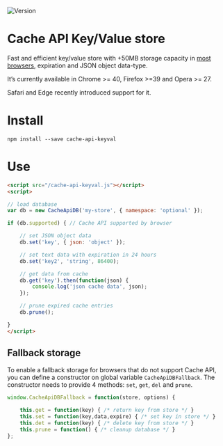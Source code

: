 ![Version](https://img.shields.io/github/release/optimalisatie/cache-api-keyval-store.svg)

# Cache API Key/Value store

Fast and efficient key/value store with +50MB storage capacity in [most browsers](https://developer.mozilla.org/en-US/docs/Web/API/Cache#Browser_compatibility), expiration and JSON object data-type.

It’s currently available in Chrome >= 40, Firefox >=39 and Opera >= 27.

Safari and Edge recently introduced support for it.

# Install

```
npm install --save cache-api-keyval
```

# Use

```html
<script src="/cache-api-keyval.js"></script>
<script>

// load database
var db = new CacheApiDB('my-store', { namespace: 'optional' });

if (db.supported) { // Cache API supported by browser

    // set JSON object data
    db.set('key', { json: 'object' }); 

    // set text data with expiration in 24 hours
    db.set('key2', 'string', 86400); 

    // get data from cache
    db.get('key').then(function(json) {
        console.log('json cache data', json);
    });

    // prune expired cache entries
    db.prune();

}
</script>
```

## Fallback storage

To enable a fallback storage for browsers that do not support Cache API, you can define a constructor on global variable `CacheApiDBFallback`. The constructor needs to provide 4 methods: `set`, `get`, `del` and `prune`.

```js
window.CacheApiDBFallback = function(store, options) {
    
    this.get = function(key) { /* return key from store */ }
    this.set = function(key,data,expire) { /* set key in store */ }
    this.det = function(key) { /* delete key from store */ }
    this.prune = function() { /* cleanup database */ }
};
```